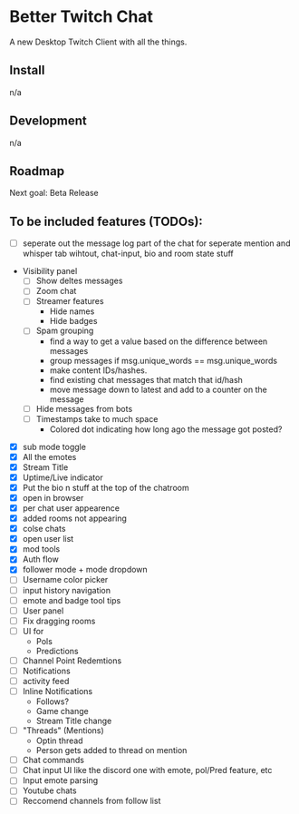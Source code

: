 # Better Twitch Chat

A new Desktop Twitch Client with all the things.


## Install

n/a


## Development

n/a


## Roadmap

Next goal: Beta Release

## To be included features (TODOs):
- [ ] seperate out the message log part of the chat for seperate mention and whisper tab wihtout, chat-input, bio and room state stuff

- Visibility panel
    - [ ] Show deltes messages
    - [ ] Zoom chat
    - [ ] Streamer features
        - Hide names
        - Hide badges
    - [ ] Spam grouping
        - find a way to get a value based on the difference between messages
        - group messages if msg.unique_words == msg.unique_words
        - make content IDs/hashes.
        - find existing chat messages that match that id/hash
        - move message down to latest and add to a counter on the message
    - [ ] Hide messages from bots
    - [ ] Timestamps take to much space
        - Colored dot indicating how long ago the message got posted?

- [x] sub mode toggle
- [x] All the emotes
- [x] Stream Title
- [x] Uptime/Live indicator
- [x] Put the bio n stuff at the top of the chatroom
- [x] open in browser
- [x] per chat user appearence
- [x] added rooms not appearing
- [x] colse chats
- [x] open user list
- [x] mod tools
- [x] Auth flow
- [x] follower mode + mode dropdown
- [ ] Username color picker
- [ ] input history navigation
- [ ] emote and badge tool tips
- [ ] User panel
- [ ] Fix dragging rooms
- [ ] UI for
    - Pols
    - Predictions
- [ ] Channel Point Redemtions
- [ ] Notifications
- [ ] activity feed
- [ ] Inline Notifications
    - Follows?
    - Game change
    - Stream Title change
- [ ] "Threads" (Mentions)
    - Optin thread
    - Person gets added to thread on mention
- [ ] Chat commands
- [ ] Chat input UI like the discord one with emote, pol/Pred feature, etc
- [ ] Input emote parsing
- [ ] Youtube chats
- [ ] Reccomend channels from follow list
